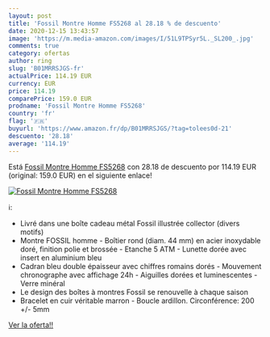 ```yaml
---
layout: post
title: 'Fossil Montre Homme FS5268 al 28.18 % de descuento'
date: 2020-12-15 13:43:57
image: 'https://m.media-amazon.com/images/I/51L9TPSyr5L._SL200_.jpg'
comments: true
category: ofertas
author: ring
slug: 'B01MRRSJGS-fr'
actualPrice: 114.19 EUR
currency: EUR
price: 114.19
comparePrice: 159.0 EUR
prodname: 'Fossil Montre Homme FS5268'
country: 'fr'
flag: '🇫🇷'
buyurl: 'https://www.amazon.fr/dp/B01MRRSJGS/?tag=tolees0d-21'
descuento: '28.18'
average: '114.19'
---
```


Está [Fossil Montre Homme FS5268](https://www.amazon.fr/dp/B01MRRSJGS/?tag=tolees0d-21) con 28.18 de descuento por 114.19 EUR (original: 159.0 EUR) en el siguiente enlace!

[![Fossil Montre Homme FS5268](https://m.media-amazon.com/images/I/51L9TPSyr5L._SL200_.jpg)](https://www.amazon.fr/dp/B01MRRSJGS/?tag=tolees0d-21)

ℹ️:

- Livré dans une boîte cadeau métal Fossil illustrée collector (divers motifs)
- Montre FOSSIL homme - Boîtier rond (diam. 44 mm) en acier inoxydable doré, finition polie et brossée - Etanche 5 ATM - Lunette dorée avec insert en aluminium bleu
- Cadran bleu double épaisseur avec chiffres romains dorés - Mouvement chronographe avec affichage 24h - Aiguilles dorées et luminescentes - Verre minéral
- Le design des boîtes à montres Fossil se renouvelle à chaque saison
- Bracelet en cuir véritable marron - Boucle ardillon. Circonférence: 200 +/- 5mm

[Ver la oferta!!](https://www.amazon.fr/dp/B01MRRSJGS/?tag=tolees0d-21)
